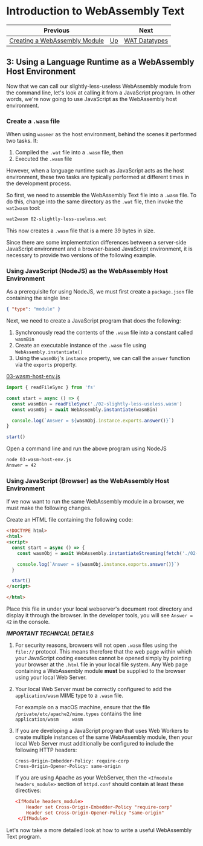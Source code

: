 # Introduction to WebAssembly Text

| Previous | | Next
|---|---|---
| [Creating a WebAssembly Module](../02/) | [Up](/chriswhealy/introduction-to-web-assembly-text) | [WAT Datatypes](../04/)

## 3: Using a Language Runtime as a WebAssembly Host Environment

Now that we can call our slightly-less-useless WebAssembly module from the command line, let's look at calling it from a JavaScript program.  In other words, we're now going to use JavaScript as the WebAssembly host environment.

### Create a `.wasm` file

When using `wasmer` as the host environment, behind the scenes it performed two tasks.  It:

1. Compiled the `.wat` file into a `.wasm` file, then
1. Executed the `.wasm` file

However, when a language runtime such as JavaScript acts as the host environment, these two tasks are typically performed at different times in the development process.

So first, we need to assemble the WebAssembly Text file into a `.wasm` file.  To do this, change into the same directory as the `.wat` file, then invoke the `wat2wasm` tool:

```bash
wat2wasm 02-slightly-less-useless.wat
```

This now creates a `.wasm` file that is a mere 39 bytes in size.

Since there are some implementation differences between a server-side JavaScript environment and a browser-based JavaScript environment, it is necessary to provide two versions of the following example.

### Using JavaScript (NodeJS) as the WebAssembly Host Environment

As a prerequisite for using NodeJS, we must first create a `package.json` file containing the single line:

```json
{ "type": "module" }
```

Next, we need to create a JavaScript program that does the following:

1. Synchronously read the contents of the `.wasm` file into a constant called `wasmBin`
1. Create an executable instance of the `.wasm` file using `WebAssembly.instantiate()`
1. Using the `wasmObj`'s `instance` property, we can call the `answer` function via the `exports` property.

[03-wasm-host-env.js](/assets/chriswhealy/03-wasm-host-env.js)
```javascript
import { readFileSync } from 'fs'

const start = async () => {
  const wasmBin = readFileSync('./02-slightly-less-useless.wasm')
  const wasmObj = await WebAssembly.instantiate(wasmBin)

  console.log(`Answer = ${wasmObj.instance.exports.answer()}`)
}

start()
```

Open a command line and run the above program using NodeJS

```bash
node 03-wasm-host-env.js
Answer = 42
```

### Using JavaScript (Browser) as the WebAssembly Host Environment

If we now want to run the same WebAssembly module in a browser, we must make the following changes.

Create an HTML file containing the following code:

```html
<!DOCTYPE html>
<html>
<script>
  const start = async () => {
    const wasmObj = await WebAssembly.instantiateStreaming(fetch('./02-slightly-less-useless.wasm'))

    console.log(`Answer = ${wasmObj.instance.exports.answer()}`)
  }

  start()
</script>

</html>
```

Place this file in under your local webserver's document root directory and display it through the browser.  In the developer tools, you will see `Answer = 42` in the console.

***IMPORTANT TECHNICAL DETAILS***

1. For security reasons, browsers will not open `.wasm` files using the `file://` protocol.  This means therefore that the web page within which your JavaScript coding executes cannot be opened simply by pointing your browser at the `.html` file in your local file system.  Any Web page containing a WebAssembly module **must** be supplied to the browser using your local Web Server.

1. Your local Web Server must be correctly configured to add the `application/wasm` MIME type to a `.wasm` file.

   For example on a macOS machine, ensure that the file `/private/etc/apache2/mime.types` contains the line <code>application/wasm&nbsp;&nbsp;&nbsp;&nbsp;&nbsp;wasm</code>

1. If you are developing a JavaScript program that uses Web Workers to create multiple instances of the same WebAssembly module, then your local Web Server must additionally be configured to include the following HTTP headers:

   ```
   Cross-Origin-Embedder-Policy: require-corp
   Cross-Origin-Opener-Policy: same-origin
   ```

   If you are using Apache as your WebServer, then the `<Ifmodule headers_module>` section of `httpd.conf` should contain at least these directives:

   ```conf
   <IfModule headers_module>
       Header set Cross-Origin-Embedder-Policy "require-corp"
       Header set Cross-Origin-Opener-Policy "same-origin"
    </IfModule>
   ```

Let's now take a more detailed look at how to write a useful WebAssembly Text program.
